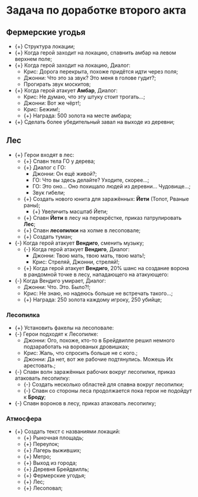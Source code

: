 # Задача по доработке второго акта

## Фермерские угодья

* {+} Структура локации;
* {+} Когда герой заходит на локацию, спавнить амбар на левом верхнем поле;
* {+} Когда герой заходит на локацию, Диалог:
   * Крис: Дорога перекрыта, похоже придётся идти через поля;
   * Джонни: Что это за звук? Это меня в голове гудит?;
   * Прогирать звук москитов;
* {+} Когда герой атакует **Амбар**, Диалог:
   * Крис: Не думаю, что эту штуку стоит трогать...;
   * Джонни: Вот же чёрт!;
   * Крис: Бежим!;
   * {+} Награда: 500 золота на месте амбара;
* {+} Сделать более убедительный завал на выходе из деревни;

## Лес

* {+} Герои входят в лес:
   * {+} Спавн тела ГО у дерева;
   * {+} Диалог с ГО:
      * Джонни: Он ещё живой?;
      * ГО: Что вы здесь делайте? Уходите, скорее...;
      * ГО: Это оно... Оно похищало людей из деревни... Чудовище...;
      * Звук гибели;
   * {+} Создать нового юнита для заражённых: **Йети** (Топот, Рваные раны);
      * {+} Увеличить масштаб Йети;
   * {+} Спавн **Йети** в лесу на перекрёстке, приказ патрулировать **Лес**;
   * {+} Спавн **лесопилки** на холме в лесоповале;
   * {+} Создать туман;
* {-} Когда герой атакует **Вендиго**, сменить музыку;
   * {-} Когда герой атакует **Вендиго**, Диалог:
      * Джонни: Твою мать, твою мать, твою мать!;
      * Крис: Стреляй, Джонни, стреляй!;
   * {+} Когда герой атакует **Вендиго**, 20% шанс на создание ворона в рандомной точке в лесу, нападающего на атакующего:
* {-} Когда Вендиго умирает, Диалог:
   * Джонни: Что. Это. Было?!;
   * Крис: Не знаю, но надеюсь больше не встречать такого...;
   * {+} Награда: 250 золота каждому игроку, 250 убийце;

### Лесопилка

* {+} Установить факелы на лесоповале:
* {-} Герои подходят к Лесопилке:
   * Джонни: Ого, похоже, кто-то в Брейдвилле решил немного подзаработать на ворованых дровишках;
   * Крис: Жаль, что спросить больше не с кого.;
   * Джонни: Да нет, вот же рабочие подтянулись. Можешь Их арестовать.;
* {-} Спавн волн заражённых рабочих вокруг лесопилки, приказ атаковать лесопилку:
   * {-} Создать несколько областей для спавна вокруг лесопилки;
   * {-} Спавн со стороны леса продолжается пока герои не подойдут к **Броду**;
* {-} Спавн воронов в лесу, приказ атаковать лесопилку;

### Атмосфера

* {+} Создать текст с названиями локаций:
   * {+} Рыночная площадь;
   * {+} Переулок;
   * {+} Лагерь выживших;
   * {+} Метро;
   * {+} Выход из города;
   * {+} Деревня Брейдвилль;
   * {+} Фермерские угодья;
   * {+} Лес;
   * {+} Лесоповал;

